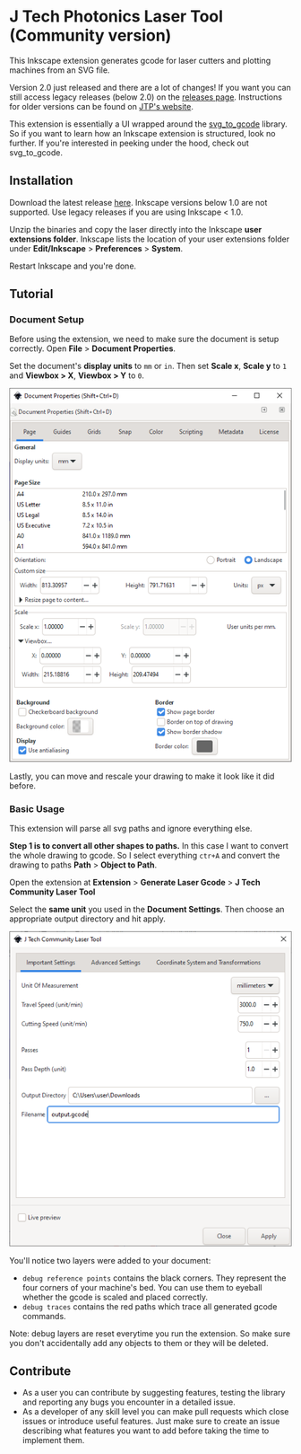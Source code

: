 # J Tech Photonics Laser Tool (Community version)
This Inkscape extension generates gcode for laser cutters and plotting machines from an SVG file.

Version 2.0 just released and there are a lot of changes! If you want you can still access legacy releases (below 2.0) 
 on the [releases page](https://github.com/JTechPhotonics/J-Tech-Photonics-Laser-Tool/releases).
Instructions for older versions can be found on [JTP's website](https://jtechphotonics.com/?page_id=2012).

This extension is essentially a UI wrapped around the [svg_to_gcode](https://github.com/PadLex/SvgToGcode) library. 
So if you want to learn how an Inkscape extension is structured, look no further.
If you're interested in peeking under the hood, check out svg_to_gcode.

## Installation

Download the latest release [here](https://github.com/JTechPhotonics/J-Tech-Photonics-Laser-Tool/releases/latest).
Inkscape versions below 1.0 are not supported. Use legacy releases if you are using Inkscape < 1.0.

Unzip the binaries and copy the laser directly into the Inkscape **user extensions folder**. Inkscape lists the location
of your user extensions folder under **Edit/Inkscape** > **Preferences** > **System**.

Restart Inkscape and you're done.

## Tutorial

### Document Setup
Before using the extension, we need to make sure the document is setup correctly. Open **File** > **Document Properties**.

Set the document's **display units** to `mm` or `in`.
Then set **Scale x**, **Scale y** to `1` and **Viewbox > X**, **Viewbox > Y** to `0`.

<img src="./images/document_setup_properties.png" alt="document_setup_properties.png" width="600" />

Lastly, you can move and rescale your drawing to make it look like it did before. 

### Basic Usage

This extension will parse all svg paths and ignore everything else. 

**Step 1 is to convert all other shapes to paths.** In this case I want to convert the whole drawing to gcode.
So I select everything `ctr+A` and convert the drawing to paths 
**Path** > **Object to Path**.

Open the extension at **Extension** > **Generate Laser Gcode** > **J Tech Community Laser Tool**

Select the **same unit** you used in the **Document Settings**. Then choose an appropriate output directory and 
hit apply.

<img src="./images/important_settings.png" alt="important_settings.png" width="600" />

You'll notice two layers were added to your document:
* `debug reference points` contains the black corners. They 
represent the four corners of your machine's bed. You can use them to eyeball whether the gcode is scaled and placed 
correctly.
* `debug traces` contains the red paths which trace all generated gcode commands.

Note: debug layers are reset everytime you run the extension. So make sure you don't accidentally add any objects to them 
or they will be deleted.

## Contribute

* As a user you can contribute by suggesting features, testing the library and reporting any bugs you encounter in a 
detailed issue.
* As a developer of any skill level you can make pull requests which close issues or introduce useful features. 
Just make sure to create an issue describing what features you want to add before taking the time to implement them.
